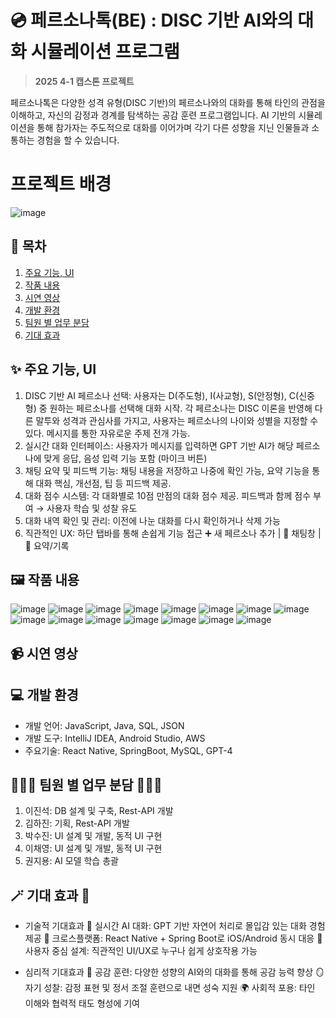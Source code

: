 # 💿 페르소나톡(BE) : DISC 기반 AI와의 대화 시뮬레이션 프로그램
> **2025 4-1 캡스톤 프로젝트**

페르소나톡은 다양한 성격 유형(DISC 기반)의 페르소나와의 대화를 통해 타인의 관점을 이해하고, 자신의 감정과 경계를 탐색하는 공감 훈련 프로그램입니다. AI 기반의 시뮬레이션을 통해 참가자는 주도적으로 대화를 이어가며 각기 다른 성향을 지닌 인물들과 소통하는 경험을 할 수 있습니다.

# 프로젝트 배경
![image](https://github.com/user-attachments/assets/a9a9327a-7041-4370-b211-b44df1ef534a)

## 📆 목차
 1) [주요 기능, UI](#주요-기능)
 2) [작품 내용](#작품-내용)
 3) [시연 영상](#시연-영상)
 4) [개발 환경](#개발-환경)
 5) [팀원 별 업무 분담](#팀원-별-업무-분담)
 6) [기대 효과](#기대-효과)

## ✨ 주요 기능, UI
 1. DISC 기반 AI 페르소나 선택: 사용자는 D(주도형), I(사교형), S(안정형), C(신중형) 중 원하는 페르소나를 선택해 대화 시작. 각 페르소나는 DISC 이론을 반영해 다른 말투와 성격과 관심사를 가지고, 사용자는 페르소나의 나이와 성별을 지정할 수 있다. 메시지를 통한 자유로운 주제 전개 가능.
 2. 실시간 대화 인터페이스: 사용자가 메시지를 입력하면 GPT 기반 AI가 해당 페르소나에 맞게 응답, 음성 입력 기능 포함 (마이크 버튼)
 3. 채팅 요약 및 피드백 기능: 채팅 내용을 저장하고 나중에 확인 가능, 요약 기능을 통해 대화 핵심, 개선점, 팁 등 피드백 제공.
 4. 대화 점수 시스템: 각 대화별로 10점 만점의 대화 점수 제공. 피드백과 함께 점수 부여 → 사용자 학습 및 성찰 유도
 5. 대화 내역 확인 및 관리: 이전에 나눈 대화를 다시 확인하거나 삭제 가능
 6. 직관적인 UX: 하단 탭바를 통해 손쉽게 기능 접근
   ➕ 새 페르소나 추가 | 👤 채팅창 | 📑 요약/기록

## 🖼️ 작품 내용
![image](https://github.com/user-attachments/assets/90b759aa-d04d-4cf0-9a99-737eadc109e3)
![image](https://github.com/user-attachments/assets/4955d00f-9bce-4033-9aff-7dd14fbe2bdc)
![image](https://github.com/user-attachments/assets/0073bc1b-8d6b-442c-b415-9c738b000aa0)
![image](https://github.com/user-attachments/assets/045f0686-4414-4a7a-b21c-e05306fb6803)
![image](https://github.com/user-attachments/assets/4723fd28-b759-441f-a58f-e0032121e991)
![image](https://github.com/user-attachments/assets/d485e424-f852-4854-b9e0-53e05ea91c9f)
![image](https://github.com/user-attachments/assets/a9d4680a-a618-4f69-95e9-0e8ff1e08e91)
![image](https://github.com/user-attachments/assets/ecff8bd8-a20d-4851-a5ec-5deceda4487e)
![image](https://github.com/user-attachments/assets/841ec455-64b1-4253-8290-d1818f59c603)
![image](https://github.com/user-attachments/assets/234ef987-a883-4790-b3d7-7d1520081070)
![image](https://github.com/user-attachments/assets/010bf029-e636-4840-9edb-881a5a41a491)
![image](https://github.com/user-attachments/assets/c382fae7-dccd-442d-83e9-d02317c2dd78)
![image](https://github.com/user-attachments/assets/bdc727f8-530a-4ae8-8eda-6e0c0a06f331)
![image](https://github.com/user-attachments/assets/51e2a718-2d55-4de5-9b85-5cdaa6095d09)
![image](https://github.com/user-attachments/assets/9e186731-4b35-42a0-9735-9b180f00b0e4)

## 📹 시연 영상

##  💻 개발 환경
 - 개발 언어: JavaScript, Java, SQL, JSON
 - 개발 도구: IntelliJ IDEA, Android Studio, AWS
 - 주요기술: React Native, SpringBoot, MySQL, GPT-4

## 👩🏻‍💻 팀원 별 업무 분담 👨🏻‍💻
 1) 이진석: DB 설계 및 구축, Rest-API 개발
 2) 김하진: 기획, Rest-API 개발
 3) 박수진: UI 설계 및 개발, 동적 UI 구현
 4) 이채영: UI 설계 및 개발, 동적 UI 구현
 5) 권지용: AI 모델 학습 총괄

## 🪄 기대 효과 🎩
- 기술적 기대효과
🤖 실시간 AI 대화: GPT 기반 자연어 처리로 몰입감 있는 대화 경험 제공
📱 크로스플랫폼: React Native + Spring Boot로 iOS/Android 동시 대응
🧭 사용자 중심 설계: 직관적인 UI/UX로 누구나 쉽게 상호작용 가능

- 심리적 기대효과
💬 공감 훈련: 다양한 성향의 AI와의 대화를 통해 공감 능력 향상
🪞 자기 성찰: 감정 표현 및 정서 조절 훈련으로 내면 성숙 지원
🌍 사회적 포용: 타인 이해와 협력적 태도 형성에 기여
